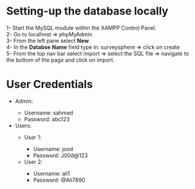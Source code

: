 # Setting-up the database locally

1- Start the MySQL module within the XAMPP Control Panel. <br>
2- Go to localhost => phpMyAdmin <br>
3- From the left pane select <b>New</b>. <br>
4- In the <b>Databse Name</b> field type in: surveysphere => click on create <br>
5- From the top nav bar select import => select the SQL file => navigate to the bottom of the page and click on import. <br>

# User Credentials

<ul>
    <li>Admin:</li>
    <ul>
        <li>Username: sahmed</li>
        <li>Password: abc123</li>
    </ul>
    <li>Users:</li>
    <ul>
        <li>User 1: </li>
        <ul>
            <li>Username: jood</li>
            <li>Password: J00d@123</li>
        </ul>
        <li>User 2: </li>
        <ul>
            <li>Username: ali1</li>
            <li>Password: @Ali7890</li>
        </ul>
    </ul>
</ul>
